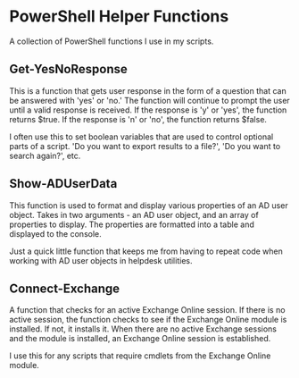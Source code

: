 # PowerShell Helper Functions
A collection of PowerShell functions I use in my scripts.

## Get-YesNoResponse
This is a function that gets user response in the form of a question that can be answered with 'yes' or 'no.' The function will continue to prompt the user until a valid response is received. If the response is 'y' or 'yes', the function returns $true. If the response is 'n' or 'no', the function returns $false. 

I often use this to set boolean variables that are used to control optional parts of a script. 'Do you want to export results to a file?', 'Do you want to search again?', etc. 

## Show-ADUserData
This function is used to format and display various properties of an AD user object. Takes in two arguments - an AD user object, and an array of properties to display. The properties are formatted into a table and displayed to the console. 

Just a quick little function that keeps me from having to repeat code when working with AD user objects in helpdesk utilities. 

## Connect-Exchange
A function that checks for an active Exchange Online session. If there is no active session, the function checks to see if the Exchange Online module is installed. If not, it installs it. When there are no active Exchange sessions and the module is installed, an Exchange Online session is established. 

I use this for any scripts that require cmdlets from the Exchange Online module. 